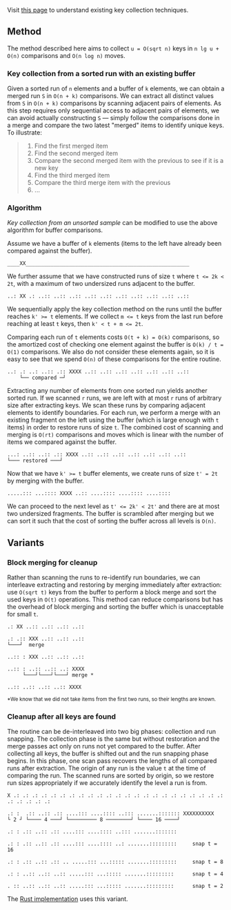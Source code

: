 Visit [this page](https://sortingalgos.miraheze.org/wiki/Block_Merge_Sort#Key_Collection) to understand existing key collection techniques.

## Method

The method described here aims to collect `u = O(sqrt n)` keys in `n lg u + O(n)` comparisons and `O(n log n)` moves.

### Key collection from a sorted run with an existing buffer

Given a sorted run of `n` elements and a buffer of `k` elements, we can obtain a merged run `S` in `O(n + k)` comparisons. We can extract all distinct values from `S` in `O(n + k)` comparisons by scanning adjacent pairs of elements. As this step requires only sequential access to adjacent pairs of elements, we can avoid actually constructing `S` &mdash; simply follow the comparisons done in a merge and compare the two latest "merged" items to identify unique keys. To illustrate:

> 1. Find the first merged item
> 2. Find the second merged item
> 3. Compare the second merged item with the previous to see if it is a new key
> 4. Find the third merged item
> 5. Compare the third merge item with the previous
> 6. ...

### Algorithm

_Key collection from an unsorted sample_ can be modified to use the above algorithm for buffer comparisons.

Assume we have a buffer of `k` elements (items to the left have already been compared against the buffer).

```
____XX_____________________________________________________
```

We further assume that we have constructed runs of size `t` where `t <= 2k < 2t`, with a maximum of two undersized runs adjacent to the buffer.

```
..: XX .: ..:: ..:: ..:: ..:: ..:: ..:: ..:: ..:: ..:: ..::
```

We sequentially apply the key collection method on the runs until the buffer reaches `k' >= t` elements. If we collect `m <= t` keys from the last run before reaching at least `t` keys, then `k' < t + m <= 2t`.

Comparing each run of `t` elements costs `O(t + k) = O(k)` comparisons, so the amortized cost of checking one element against the buffer is `O(k) / t = O(1)` comparisons. We also do not consider these elements again, so it is easy to see that we spend `O(n)` of these comparisons for the entire routine.

```
..: .: ..: ..:: .:: XXXX ..:: ..:: ..:: ..:: ..:: ..:: ..::
    └── compared ─┘
```

Extracting any number of elements from one sorted run yields another sorted run. If we scanned `r` runs, we are left with at most `r` runs of arbitrary size after extracting keys. We scan these runs by comparing adjacent elements to identify boundaries. For each run, we perform a merge with an existing fragment on the left using the buffer (which is large enough with `t` items) in order to restore runs of size `t`. The combined cost of scanning and merging is `O(rt)` comparisons and moves which is linear with the number of items we compared against the buffer.

```
...: ..:: ..:: .:: XXXX ..:: ..:: ..:: ..:: ..:: ..:: ..::
└─── restored ───┘
```

Now that we have `k' >= t` buffer elements, we create runs of size `t' = 2t` by merging with the buffer.

```
.....::: ...:::: XXXX ..:: ....:::: ....:::: ....::::
```

We can proceed to the next level as `t' <= 2k' < 2t'` and there are at most two undersized fragments. The buffer is scrambled after merging but we can sort it such that the cost of sorting the buffer across all levels is `O(n)`.

## Variants

### Block merging for cleanup

Rather than scanning the runs to re-identify run boundaries, we can interleave extracting and restoring by merging immediately after extraction: use `O(sqrt t)` keys from the buffer to perform a block merge and sort the used keys in `O(t)` operations. This method can reduce comparisons but has the overhead of block merging and sorting the buffer which is unacceptable for small `t`.

```
.: XX ..:: ..:: ..:: ..::

.: .:: XXX ..:: ..:: ..::
└───┘  merge

..:: : XXX ..:: ..:: ..::

..:: : ..:: ..:: ..: XXXX
     └───┘└───┘└───┘ merge *

..:: ..:: ..:: ..:: XXXX
```

<sup>\*We know that we did not take items from the first two runs, so their lengths are known. </sup>

### Cleanup after all keys are found

The routine can be de-interleaved into two big phases: collection and run snapping. The collection phase is the same but without restoration and the merge passes act only on runs not yet compared to the buffer. After collecting all keys, the buffer is shifted out and the run snapping phase begins. In this phase, one scan pass recovers the lengths of all compared runs after extraction. The origin of any run is the value `t` at the time of comparing the run. The scanned runs are sorted by origin, so we restore run sizes appropriately if we accurately identify the level a run is from.

```
X .: .: .: .: .: .: .: .: .: .: .: .: .: .: .: .: .: .: .: .: .: .: .: .: .: .: .: .:

.: :  .:: ..:: .:: ....::: ....:::: ..::: .......::::::: XXXXXXXXXX
└ 2 ┘ └──── 4 ───┘ └───────── 8 ────────┘ └──── 16 ────┘

.: : .:: ..:: .:: ....::: ....:::: ..::: .......:::::::

.: : .:: ..:: .:: ....::: ....:::: ..: .......:::::::::     snap t = 16
    
.: : .:: ..:: .:: .. .....::: ...::::: .......:::::::::     snap t = 8

.: : ..:: ..:: ..:: .....::: ...::::: .......:::::::::      snap t = 4

. :: ..:: ..:: ..:: .....::: ...::::: .......:::::::::      snap t = 2
```

The [Rust implementation](../rs) uses this variant.
